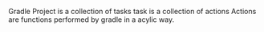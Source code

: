 Gradle Project is a collection of tasks
task is a collection of actions
Actions are functions performed by gradle in a acylic way.
